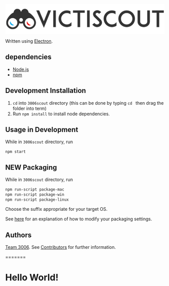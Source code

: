 [<img src="images/header.png" align="center" alt="Team3006">](https://github.com/torinturner)

Written using [Electron](http://electron.atom.io/).


##  dependencies
* [Node.js](https://nodejs.org)
* [npm](https://npmjs.com)

## Development Installation
1. `cd` into `3006scout` directory (this can be done by typing `cd ` then drag the folder into term)
2. Run `npm install` to install node dependencies.

## Usage in Development
While in `3006scout` directory, run

    npm start

## NEW Packaging
While in `3006scout` directory, run

    npm run-script package-mac
    npm run-script package-win
    npm run-script package-linux

Choose the suffix appropriate for your target OS.

See [here](https://github.com/electron-userland/electron-packager#readme) for an explanation of how to modify your packaging settings.

## Authors
[Team 3006](https://github.com/torinturner). See [Contributors](https://github.com/torinturner) for further information.

=======
# Hello World! 

